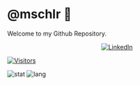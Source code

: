 # @mschlr 👋

Welcome to my Github Repository.

<p align="center">
  <a href="https://www.linkedin.com/in/martin-schuler"><img src="https://img.shields.io/badge/LinkedIn--_.svg?style=social&logo=linkedin" alt="LinkedIn"><a>
</p>

[![Visitors](https://api.visitorbadge.io/api/visitors?path=https%3A%2F%2Fgithub.com%2Fmschlr&countColor=%23263759&style=flat-square)](https://visitorbadge.io/status?path=https%3A%2F%2Fgithub.com%2Fmschlr)

![stat](https://github-readme-stats.vercel.app/api?username=mschlr&show_icons=true&theme=github_dark&hide_title=true)
![lang](https://github-readme-stats.vercel.app/api/top-langs/?username=mschlr&layout=compact&langs_count=6&hide=css&theme=github_dark)
